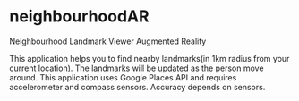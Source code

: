 # neighbourhoodAR
Neighbourhood Landmark Viewer Augmented Reality

This application helps you to find nearby landmarks(in 1km radius from your current location). The landmarks will be updated as the person move around.
This application uses Google Places API and requires accelerometer and compass sensors.
Accuracy depends on sensors.
